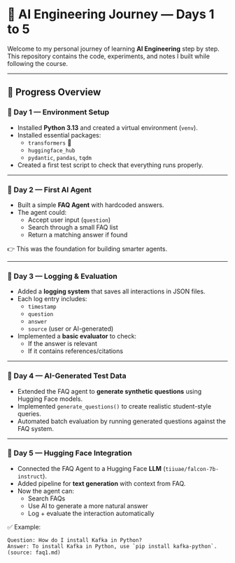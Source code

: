 # 🦾 AI Engineering Journey — Days 1 to 5  

Welcome to my personal journey of learning **AI Engineering** step by step.  
This repository contains the code, experiments, and notes I built while following the course.  

---

## 📅 Progress Overview  

### 🚀 Day 1 — Environment Setup  
- Installed **Python 3.13** and created a virtual environment (`venv`).  
- Installed essential packages:  
  - `transformers` 🤗  
  - `huggingface_hub`  
  - `pydantic`, `pandas`, `tqdm`  
- Created a first test script to check that everything runs properly.  

---

### 🚀 Day 2 — First AI Agent  
- Built a simple **FAQ Agent** with hardcoded answers.  
- The agent could:  
  - Accept user input (`question`)  
  - Search through a small FAQ list  
  - Return a matching answer if found  

👉 This was the foundation for building smarter agents.  

---

### 🚀 Day 3 — Logging & Evaluation  
- Added a **logging system** that saves all interactions in JSON files.  
- Each log entry includes:  
  - `timestamp`  
  - `question`  
  - `answer`  
  - `source` (user or AI-generated)  
- Implemented a **basic evaluator** to check:  
  - If the answer is relevant  
  - If it contains references/citations  

---

### 🚀 Day 4 — AI-Generated Test Data  
- Extended the FAQ agent to **generate synthetic questions** using Hugging Face models.  
- Implemented `generate_questions()` to create realistic student-style queries.  
- Automated batch evaluation by running generated questions against the FAQ system.  

---

### 🚀 Day 5 — Hugging Face Integration  
- Connected the FAQ Agent to a Hugging Face **LLM** (`tiiuae/falcon-7b-instruct`).  
- Added pipeline for **text generation** with context from FAQ.  
- Now the agent can:  
  - Search FAQs  
  - Use AI to generate a more natural answer  
  - Log + evaluate the interaction automatically  

✅ Example:  
```text
Question: How do I install Kafka in Python?  
Answer: To install Kafka in Python, use `pip install kafka-python`. (source: faq1.md)
